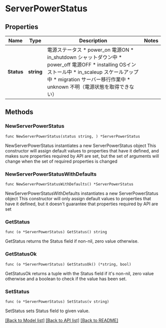 # ServerPowerStatus

## Properties

Name | Type | Description | Notes
------------ | ------------- | ------------- | -------------
**Status** | **string** | 電源ステータス * power_on 電源ON * in_shutdown シャットダウン中 * power_off 電源OFF * installing OSインストール中 * in_scaleup スケールアップ中 * migration サーバー移行作業中 * unknown 不明（電源状態を取得できない） | 

## Methods

### NewServerPowerStatus

`func NewServerPowerStatus(status string, ) *ServerPowerStatus`

NewServerPowerStatus instantiates a new ServerPowerStatus object
This constructor will assign default values to properties that have it defined,
and makes sure properties required by API are set, but the set of arguments
will change when the set of required properties is changed

### NewServerPowerStatusWithDefaults

`func NewServerPowerStatusWithDefaults() *ServerPowerStatus`

NewServerPowerStatusWithDefaults instantiates a new ServerPowerStatus object
This constructor will only assign default values to properties that have it defined,
but it doesn't guarantee that properties required by API are set

### GetStatus

`func (o *ServerPowerStatus) GetStatus() string`

GetStatus returns the Status field if non-nil, zero value otherwise.

### GetStatusOk

`func (o *ServerPowerStatus) GetStatusOk() (*string, bool)`

GetStatusOk returns a tuple with the Status field if it's non-nil, zero value otherwise
and a boolean to check if the value has been set.

### SetStatus

`func (o *ServerPowerStatus) SetStatus(v string)`

SetStatus sets Status field to given value.



[[Back to Model list]](../README.md#documentation-for-models) [[Back to API list]](../README.md#documentation-for-api-endpoints) [[Back to README]](../README.md)


